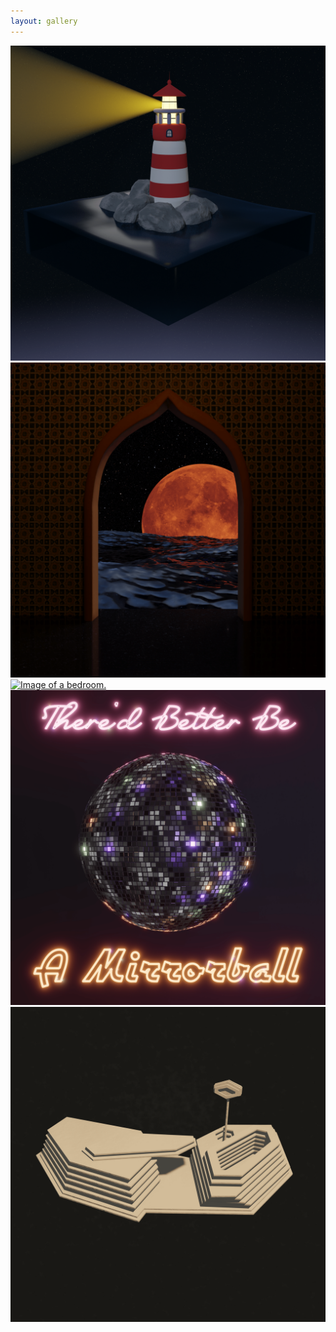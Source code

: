 ```yaml
---
layout: gallery
---
```


<div class="gallery-item"><a href="\..\assets\img\lighthouse.png" data-lightbox="3d-gallery" data-title="Image of a lighthouse"><img src="\..\assets\img\lighthouse.png" alt="Image of a lighthouse."></a></div>

<div class="gallery-item"><a href="\..\assets\img\ocean.png" data-lightbox="3d-gallery" data-title="Image of a moon scene"><img src="\..\assets\img\ocean.png" alt="Image of a moon scene."></a></div>

<div class="gallery-item"><a href="\..\assets\img\bedroom.png" data-lightbox="3d-gallery" data-title="Image of a bedroom"><img src="\..\assets\img\bedroom.png" alt="Image of a bedroom."></a></div>

<div class="gallery-item"><a href="\..\assets\img\mirrorball.png" data-lightbox="3d-gallery" data-title="Image of a mirrorball"><img src="\..\assets\img\mirrorball.png" alt="Image of a mirrorball."></a></div>

<div class="gallery-item"><a href="\..\assets\img\tbhc-yellow.png" data-lightbox="3d-gallery" data-title="Image of a tbhc-yellow"><img src="\..\assets\img\tbhc-yellow.png" alt="Image of the Tranquility Base Hotel & Casino."></a></div>
